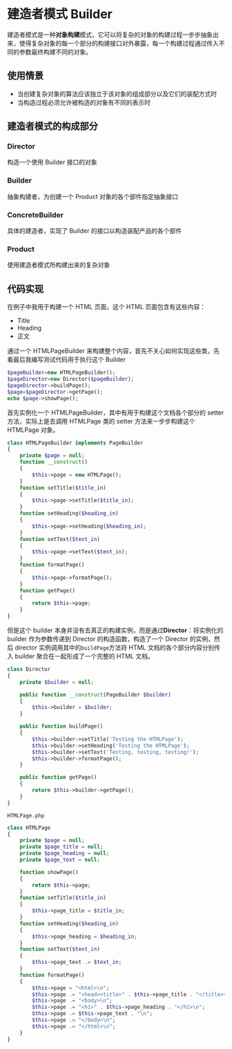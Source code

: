# 建造者模式 Builder

建造者模式是一种**对象构建**模式，它可以将复杂的对象的构建过程一步步抽象出来，使得复杂对象的每一个部分的构建接口对外暴露，每一个构建过程通过传入不同的参数最终构建不同的对象。

## 使用情景

* 当创建复杂对象的算法应该独立于该对象的组成部分以及它们的装配方式时
* 当构造过程必须允许被构造的对象有不同的表示时

## 建造者模式的构成部分

### Director

构造一个使用 Builder 接口的对象

### Builder

抽象构建者，为创建一个 Product 对象的各个部件指定抽象接口

### ConcreteBuilder

具体的建造者，实现了 Builder 的接口以构造装配产品的各个部件

### Product

使用建造者模式所构建出来的复杂对象

## 代码实现

在例子中我用于构建一个 HTML 页面，这个 HTML 页面包含有这些内容：

* Title
* Heading
* 正文

通过一个 HTMLPageBuilder 来构建整个内容，首先不关心如何实现这些类，先看最后我编写测试代码用于执行这个 Builder

```php
$pageBuilder=new HTMLPageBuilder();
$pageDirector=new Director($pageBuilder);
$pageDirector->buildPage();
$page=$pageDirector->getPage();
echo $page->showPage();
```

首先实例化一个 HTMLPageBuilder，其中有用于构建这个文档各个部分的 setter 方法，实际上是去调用 HTMLPage 类的 setter 方法来一步步构建这个 HTMLPage 对象。

```php
class HTMLPageBuilder implements PageBuilder
{
    private $page = null;
    function __construct()
    {
        $this->page = new HTMLPage();
    }
    function setTitle($title_in)
    {
        $this->page->setTitle($title_in);
    }
    function setHeading($heading_in)
    {
        $this->page->setHeading($heading_in);
    }
    function setText($text_in)
    {
        $this->page->setText($text_in);
    }
    function formatPage()
    {
        $this->page->formatPage();
    }
    function getPage()
    {
        return $this->page;
    }
}
```

但是这个 builder 本身并没有去真正的构建实例，而是通过**Director**：将实例化的 builder 作为参数传递到 Director 的构造函数，构造了一个 Director 的实例，然后 director 实例调用其中的`buildPage`方法将 HTML 文档的各个部分内容分别传入 builder 聚合在一起形成了一个完整的 HTML 文档。

```php
class Director
{
    private $builder = null;

    public function __construct(PageBuilder $builder)
    {
        $this->builder = $builder;
    }

    public function buildPage()
    {
        $this->builder->setTitle('Testing the HTMLPage');
        $this->builder->setHeading('Testing the HTMLPage');
        $this->builder->setText('Testing, testing, testing!');
        $this->builder->formatPage();
    }

    public function getPage()
    {
        return $this->builder->getPage();
    }
}
```

`HTMLPage.php`

```php
class HTMLPage
{
    private $page = null;
    private $page_title = null;
    private $page_heading = null;
    private $page_text = null;

    function showPage()
    {
        return $this->page;
    }
    function setTitle($title_in)
    {
        $this->page_title = $title_in;
    }
    function setHeading($heading_in)
    {
        $this->page_heading = $heading_in;
    }
    function setText($text_in)
    {
        $this->page_text .= $text_in;
    }
    function formatPage()
    {
        $this->page = "<html>\n";
        $this->page .= "<head><title>" . $this->page_title . "</title></head>\n";
        $this->page .= "<body>\n";
        $this->page .= "<h1>" . $this->page_heading . "</h1>\n";
        $this->page .= $this->page_text . "\n";
        $this->page .= "</body>\n";
        $this->page .= "</html>\n";
    }
}
```
